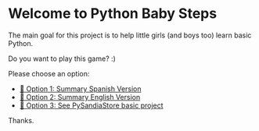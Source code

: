 # Welcome to Python Baby Steps

The main goal for this project is to help little girls (and boys too) learn basic Python.

Do you want to play this game? :)

Please choose an option:

- [📘 Option 1: Summary Spanish Version](SummarySpanishVersion.md)
- [📗 Option 2: Summary English Version](SummaryEnglishVersion.md)
- [📗 Option 3: See PySandiaStore basic project](PySandiaStore.py)

Thanks.
